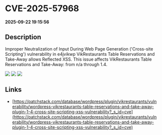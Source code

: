 # CVE-2025-57968

**2025-09-22 19:15:56**

## Description
Improper Neutralization of Input During Web Page Generation ('Cross-site Scripting') vulnerability in e4jvikwp VikRestaurants Table Reservations and Take-Away allows Reflected XSS. This issue affects VikRestaurants Table Reservations and Take-Away: from n/a through 1.4.

![](https://img.shields.io/static/v1?label=Score&message=7.1&color=red)
![](https://img.shields.io/static/v1?label=Severity&message=HIGH&color=red)
![](https://img.shields.io/static/v1?label=CWE&message=XSS&color=green)

## Links
- [https://patchstack.com/database/wordpress/plugin/vikrestaurants/vulnerability/wordpress-vikrestaurants-table-reservations-and-take-away-plugin-1-4-cross-site-scripting-xss-vulnerability?_s_id=cve](https://patchstack.com/database/wordpress/plugin/vikrestaurants/vulnerability/wordpress-vikrestaurants-table-reservations-and-take-away-plugin-1-4-cross-site-scripting-xss-vulnerability?_s_id=cve)
